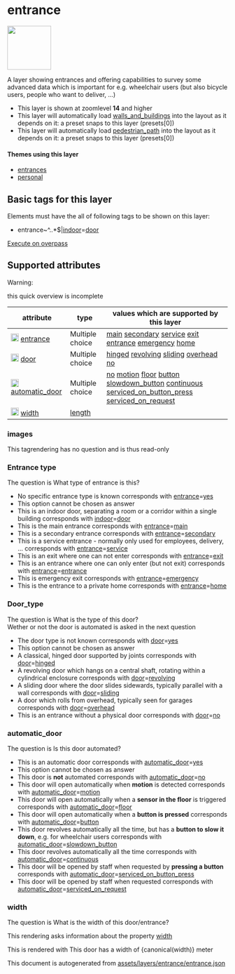 

 entrance 
==========



<img src='https://mapcomplete.osm.be/circle:white;./assets/layers/entrance/door.svg' height="100px"> 

A layer showing entrances and offering capabilities to survey some advanced data which is important for e.g. wheelchair users (but also bicycle users, people who want to deliver, ...)






  - This layer is shown at zoomlevel **14** and higher
  - This layer will automatically load  [walls_and_buildings](./walls_and_buildings.md)  into the layout as it depends on it:  a preset snaps to this layer (presets[0])
  - This layer will automatically load  [pedestrian_path](./pedestrian_path.md)  into the layout as it depends on it:  a preset snaps to this layer (presets[0])




#### Themes using this layer 





  - [entrances](https://mapcomplete.osm.be/entrances)
  - [personal](https://mapcomplete.osm.be/personal)




 Basic tags for this layer 
---------------------------



Elements must have the all of following tags to be shown on this layer:



  - entrance~^..*$|<a href='https://wiki.openstreetmap.org/wiki/Key:indoor' target='_blank'>indoor</a>=<a href='https://wiki.openstreetmap.org/wiki/Tag:indoor%3Ddoor' target='_blank'>door</a>


[Execute on overpass](http://overpass-turbo.eu/?Q=%5Bout%3Ajson%5D%5Btimeout%3A90%5D%3B(%20%20%20%20nwr%5B%22indoor%22%3D%22door%22%5D(%7B%7Bbbox%7D%7D)%3B%0A%20%20%20%20nwr%5B%22entrance%22%5D(%7B%7Bbbox%7D%7D)%3B%0A)%3Bout%20body%3B%3E%3Bout%20skel%20qt%3B)



 Supported attributes 
----------------------



Warning: 

this quick overview is incomplete



attribute | type | values which are supported by this layer
----------- | ------ | ------------------------------------------
[<img src='https://mapcomplete.osm.be/assets/svg/statistics.svg' height='18px'>](https://taginfo.openstreetmap.org/keys/entrance#values) [entrance](https://wiki.openstreetmap.org/wiki/Key:entrance) | Multiple choice | [](https://wiki.openstreetmap.org/wiki/Tag:entrance%3D) [main](https://wiki.openstreetmap.org/wiki/Tag:entrance%3Dmain) [secondary](https://wiki.openstreetmap.org/wiki/Tag:entrance%3Dsecondary) [service](https://wiki.openstreetmap.org/wiki/Tag:entrance%3Dservice) [exit](https://wiki.openstreetmap.org/wiki/Tag:entrance%3Dexit) [entrance](https://wiki.openstreetmap.org/wiki/Tag:entrance%3Dentrance) [emergency](https://wiki.openstreetmap.org/wiki/Tag:entrance%3Demergency) [home](https://wiki.openstreetmap.org/wiki/Tag:entrance%3Dhome)
[<img src='https://mapcomplete.osm.be/assets/svg/statistics.svg' height='18px'>](https://taginfo.openstreetmap.org/keys/door#values) [door](https://wiki.openstreetmap.org/wiki/Key:door) | Multiple choice | [hinged](https://wiki.openstreetmap.org/wiki/Tag:door%3Dhinged) [revolving](https://wiki.openstreetmap.org/wiki/Tag:door%3Drevolving) [sliding](https://wiki.openstreetmap.org/wiki/Tag:door%3Dsliding) [overhead](https://wiki.openstreetmap.org/wiki/Tag:door%3Doverhead) [no](https://wiki.openstreetmap.org/wiki/Tag:door%3Dno)
[<img src='https://mapcomplete.osm.be/assets/svg/statistics.svg' height='18px'>](https://taginfo.openstreetmap.org/keys/automatic_door#values) [automatic_door](https://wiki.openstreetmap.org/wiki/Key:automatic_door) | Multiple choice | [no](https://wiki.openstreetmap.org/wiki/Tag:automatic_door%3Dno) [motion](https://wiki.openstreetmap.org/wiki/Tag:automatic_door%3Dmotion) [floor](https://wiki.openstreetmap.org/wiki/Tag:automatic_door%3Dfloor) [button](https://wiki.openstreetmap.org/wiki/Tag:automatic_door%3Dbutton) [slowdown_button](https://wiki.openstreetmap.org/wiki/Tag:automatic_door%3Dslowdown_button) [continuous](https://wiki.openstreetmap.org/wiki/Tag:automatic_door%3Dcontinuous) [serviced_on_button_press](https://wiki.openstreetmap.org/wiki/Tag:automatic_door%3Dserviced_on_button_press) [serviced_on_request](https://wiki.openstreetmap.org/wiki/Tag:automatic_door%3Dserviced_on_request)
[<img src='https://mapcomplete.osm.be/assets/svg/statistics.svg' height='18px'>](https://taginfo.openstreetmap.org/keys/width#values) [width](https://wiki.openstreetmap.org/wiki/Key:width) | [length](../SpecialInputElements.md#length) | 




### images 



This tagrendering has no question and is thus read-only





### Entrance type 



The question is  What type of entrance is this?





  - No specific entrance type is known corresponds with <a href='https://wiki.openstreetmap.org/wiki/Key:entrance' target='_blank'>entrance</a>=<a href='https://wiki.openstreetmap.org/wiki/Tag:entrance%3Dyes' target='_blank'>yes</a>
  - This option cannot be chosen as answer
  - This is an indoor door, separating a room or a corridor within a single building corresponds with <a href='https://wiki.openstreetmap.org/wiki/Key:indoor' target='_blank'>indoor</a>=<a href='https://wiki.openstreetmap.org/wiki/Tag:indoor%3Ddoor' target='_blank'>door</a>
  - This is the main entrance corresponds with <a href='https://wiki.openstreetmap.org/wiki/Key:entrance' target='_blank'>entrance</a>=<a href='https://wiki.openstreetmap.org/wiki/Tag:entrance%3Dmain' target='_blank'>main</a>
  - This is a secondary entrance corresponds with <a href='https://wiki.openstreetmap.org/wiki/Key:entrance' target='_blank'>entrance</a>=<a href='https://wiki.openstreetmap.org/wiki/Tag:entrance%3Dsecondary' target='_blank'>secondary</a>
  - This is a service entrance - normally only used for employees, delivery, ... corresponds with <a href='https://wiki.openstreetmap.org/wiki/Key:entrance' target='_blank'>entrance</a>=<a href='https://wiki.openstreetmap.org/wiki/Tag:entrance%3Dservice' target='_blank'>service</a>
  - This is an exit where one can not enter corresponds with <a href='https://wiki.openstreetmap.org/wiki/Key:entrance' target='_blank'>entrance</a>=<a href='https://wiki.openstreetmap.org/wiki/Tag:entrance%3Dexit' target='_blank'>exit</a>
  - This is an entrance where one can only enter (but not exit) corresponds with <a href='https://wiki.openstreetmap.org/wiki/Key:entrance' target='_blank'>entrance</a>=<a href='https://wiki.openstreetmap.org/wiki/Tag:entrance%3Dentrance' target='_blank'>entrance</a>
  - This is emergency exit corresponds with <a href='https://wiki.openstreetmap.org/wiki/Key:entrance' target='_blank'>entrance</a>=<a href='https://wiki.openstreetmap.org/wiki/Tag:entrance%3Demergency' target='_blank'>emergency</a>
  - This is the entrance to a private home corresponds with <a href='https://wiki.openstreetmap.org/wiki/Key:entrance' target='_blank'>entrance</a>=<a href='https://wiki.openstreetmap.org/wiki/Tag:entrance%3Dhome' target='_blank'>home</a>




### Door_type 



The question is  What is the type of this door?<br/><span class='subtle'>Wether or not the door is automated is asked in the next question</span>





  - The door type is not known corresponds with <a href='https://wiki.openstreetmap.org/wiki/Key:door' target='_blank'>door</a>=<a href='https://wiki.openstreetmap.org/wiki/Tag:door%3Dyes' target='_blank'>yes</a>
  - This option cannot be chosen as answer
  - A classical, hinged door supported by joints corresponds with <a href='https://wiki.openstreetmap.org/wiki/Key:door' target='_blank'>door</a>=<a href='https://wiki.openstreetmap.org/wiki/Tag:door%3Dhinged' target='_blank'>hinged</a>
  - A revolving door which hangs on a central shaft, rotating within a cylindrical enclosure corresponds with <a href='https://wiki.openstreetmap.org/wiki/Key:door' target='_blank'>door</a>=<a href='https://wiki.openstreetmap.org/wiki/Tag:door%3Drevolving' target='_blank'>revolving</a>
  - A sliding door where the door slides sidewards, typically parallel with a wall corresponds with <a href='https://wiki.openstreetmap.org/wiki/Key:door' target='_blank'>door</a>=<a href='https://wiki.openstreetmap.org/wiki/Tag:door%3Dsliding' target='_blank'>sliding</a>
  - A door which rolls from overhead, typically seen for garages corresponds with <a href='https://wiki.openstreetmap.org/wiki/Key:door' target='_blank'>door</a>=<a href='https://wiki.openstreetmap.org/wiki/Tag:door%3Doverhead' target='_blank'>overhead</a>
  - This is an entrance without a physical door corresponds with <a href='https://wiki.openstreetmap.org/wiki/Key:door' target='_blank'>door</a>=<a href='https://wiki.openstreetmap.org/wiki/Tag:door%3Dno' target='_blank'>no</a>




### automatic_door 



The question is  Is this door automated?





  - This is an automatic door corresponds with <a href='https://wiki.openstreetmap.org/wiki/Key:automatic_door' target='_blank'>automatic_door</a>=<a href='https://wiki.openstreetmap.org/wiki/Tag:automatic_door%3Dyes' target='_blank'>yes</a>
  - This option cannot be chosen as answer
  - This door is <b>not</b> automated corresponds with <a href='https://wiki.openstreetmap.org/wiki/Key:automatic_door' target='_blank'>automatic_door</a>=<a href='https://wiki.openstreetmap.org/wiki/Tag:automatic_door%3Dno' target='_blank'>no</a>
  - This door will open automatically when <b>motion</b> is detected corresponds with <a href='https://wiki.openstreetmap.org/wiki/Key:automatic_door' target='_blank'>automatic_door</a>=<a href='https://wiki.openstreetmap.org/wiki/Tag:automatic_door%3Dmotion' target='_blank'>motion</a>
  - This door will open automatically when a <b>sensor in the floor</b> is triggered corresponds with <a href='https://wiki.openstreetmap.org/wiki/Key:automatic_door' target='_blank'>automatic_door</a>=<a href='https://wiki.openstreetmap.org/wiki/Tag:automatic_door%3Dfloor' target='_blank'>floor</a>
  - This door will open automatically when a <b>button is pressed</b> corresponds with <a href='https://wiki.openstreetmap.org/wiki/Key:automatic_door' target='_blank'>automatic_door</a>=<a href='https://wiki.openstreetmap.org/wiki/Tag:automatic_door%3Dbutton' target='_blank'>button</a>
  - This door revolves automatically all the time, but has a <b>button to slow it down</b>, e.g. for wheelchair users corresponds with <a href='https://wiki.openstreetmap.org/wiki/Key:automatic_door' target='_blank'>automatic_door</a>=<a href='https://wiki.openstreetmap.org/wiki/Tag:automatic_door%3Dslowdown_button' target='_blank'>slowdown_button</a>
  - This door revolves automatically all the time corresponds with <a href='https://wiki.openstreetmap.org/wiki/Key:automatic_door' target='_blank'>automatic_door</a>=<a href='https://wiki.openstreetmap.org/wiki/Tag:automatic_door%3Dcontinuous' target='_blank'>continuous</a>
  - This door will be opened by staff when requested by <b>pressing a button</b> corresponds with <a href='https://wiki.openstreetmap.org/wiki/Key:automatic_door' target='_blank'>automatic_door</a>=<a href='https://wiki.openstreetmap.org/wiki/Tag:automatic_door%3Dserviced_on_button_press' target='_blank'>serviced_on_button_press</a>
  - This door will be opened by staff when requested corresponds with <a href='https://wiki.openstreetmap.org/wiki/Key:automatic_door' target='_blank'>automatic_door</a>=<a href='https://wiki.openstreetmap.org/wiki/Tag:automatic_door%3Dserviced_on_request' target='_blank'>serviced_on_request</a>




### width 



The question is  What is the width of this door/entrance?

This rendering asks information about the property  [width](https://wiki.openstreetmap.org/wiki/Key:width) 

This is rendered with This door has a width of {canonical(width)} meter

 

This document is autogenerated from [assets/layers/entrance/entrance.json](https://github.com/pietervdvn/MapComplete/blob/develop/assets/layers/entrance/entrance.json)